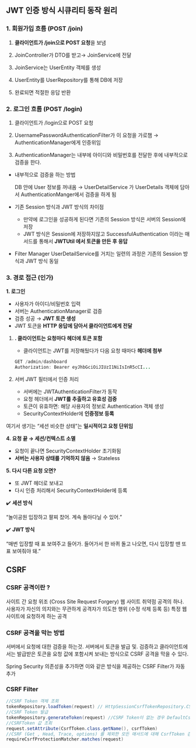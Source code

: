 ## JWT 인증 방식 시큐리티 동작 원리

### **1. 회원가입 흐름 (POST /join)**

1.	**클라이언트가 /join으로 POST 요청**을 보냄

2.	JoinController가 DTO를 받고→ JoinService에 전달

3.	JoinService는 UserEntity 객체를 생성

4.	UserEntity를 UserRepository를 통해 DB에 저장

5.	완료되면 적절한 응답 반환 

### **2. 로그인 흐름 (POST /login)**

1.	클라이언트가 /login으로 POST 요청

2.	UsernamePasswordAuthenticationFilter가 이 요청을 가로챔 → AuthenticationManager에게 인증위임 

3.	AuthenticationManager는 내부에 아이디와 비밀번호를 전달한 후에 내부적으로 검증을 한다. 

- 내부적으로 검증을 하는 방법
    
    DB 안에 User 정보를 꺼내옴  → UserDetailService 가 UserDetails 객체에 담아서 AuthenticationManger에서 검증을 하게 됨 
    
- 기존 Session 방식과 JWT 방식의 차이점
    - 만약에 로그인을 성공하게 된다면 기존의 Session 방식은 서버의 Session에 저장
    - JWT 방식은 Session에 저장하지않고 SuccessfulAuthentication 이라는 매서드를 통해서 **JWTUtil 에서 토큰을 만든 후 응답**
- Filter Manager UserDetailService를 거치는 일련의 과정은 기존의 Session 방식과 JWT 방식 동일

### 3. 경로 접근 (인가)

**1. 로그인**

- 사용자가 아이디/비밀번호 입력
- 서버는 AuthenticationManager로 검증
- 검증 성공 → **JWT 토큰 생성**
- JWT 토큰을 **HTTP 응답에 담아서 클라이언트에게 전달**

1. **. 클라이언트는 요청마다 헤더에 토큰 포함**
    - 클라이언트는 JWT를 저장해뒀다가 다음 요청 때마다 **헤더에 첨부**
    
    ```java
    GET /admin/dashboard
    Authorization: Bearer eyJhbGciOiJIUzI1NiIsInR5cCI...
    ```
    
2. 서버 JWT 필터에서 인증 처리
    - 서버에는 JWTAuthenticationFilter가 동작
    - 요청 헤더에서 **JWT를 추출하고 유효성 검증**
    - 토큰이 유효하면: 해당 사용자의 정보로 Authentication 객체 생성
    - SecurityContextHolder에  **인증정보 등록**

 여기서 생기는 “세션 비슷한 상태”는 **일시적이고 요청 단위임**

**4. 요청 끝 → 세션/컨텍스트 소멸**

- 요청이 끝나면 SecurityContextHolder 초기화됨
- **서버는 사용자 상태를 기억하지 않음** → Stateless

**5. 다시 다른 요청 오면?**

- 또 JWT 헤더로 보내고
- 다시 인증 처리해서 SecurityContextHolder에 등록

✔️ **세션 방식**

“놀이공원 입장하고 팔찌 찼어. 계속 돌아다닐 수 있어.”

✔️ **JWT 방식**

“매번 입장할 때 표 보여주고 들어가. 들어가서 한 바퀴 돌고 나오면, 다시 입장할 땐 또 표 보여줘야 돼.”

## CSRF

### CSRF 공격이란 ?

사이트 간 요청 위조 (Cross Site Request Forgery) 웹 사이트 취약점 공격의 하나. 사용자가 자신의 의지와는 무관하게 공격자가 의도한 행위 (수정 삭제 등록 등) 특정 웹사이트에 요청하게 하는 공격

### CSRF 공격을 막는 방법

서버에서 요청에 대한 검증을 하는것. 서버에서 토큰을 발급 및. 검증하고 클라이언트에서는 발급받은 토큰을 요청 값에 포함시켜 보내는 방식으로 CSRF 공격을 막을 수 있다. 

Spring Security 의존성을 추가하면 이와 같은 방식을 제공하는 CSRF Filter가 자동 추가

### CSRF Filter

```java
//CSRF Token 객체 조회
tokenRepository.loadToken(request) // HttpSessionCsrfTokenRepository.CSRF_TOKEN
//CSRF Token 발급
tokenRepository.generateToken(request) //CSRF Token이 없는 경우 DefaultCsrfToken 생성자를 통해 CSRF Token 발급
//CSRFToken 값 조회
request.setAttribute(CsrfToken.class.getName(), csrfToken)
//CSRF (Get , Head, Trace, options) 를 제외한 모든 매서드에 대해 CsrfToken 검증
requireCsrfProtectionMatcher.matches(request)

```

